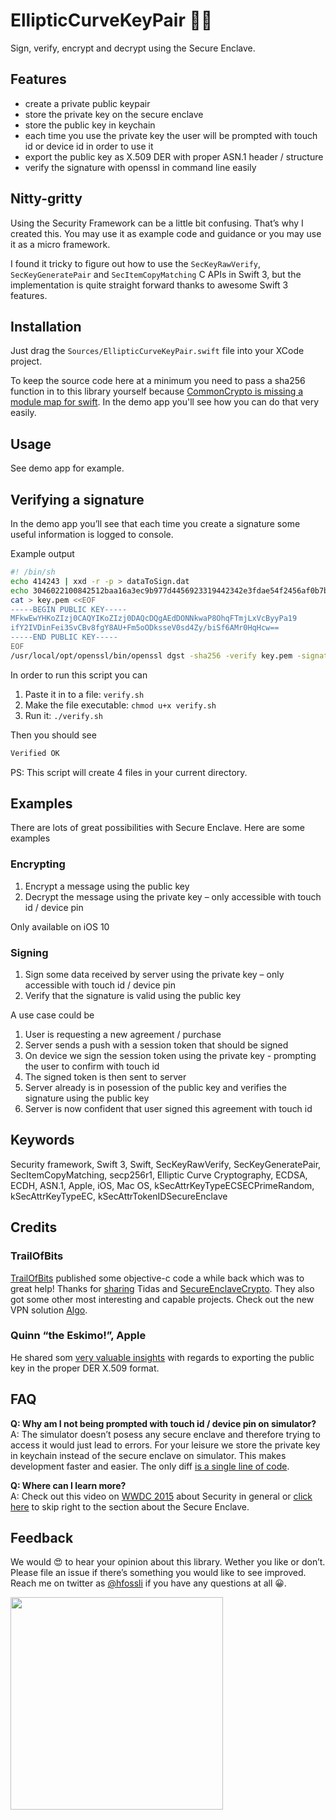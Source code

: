 EllipticCurveKeyPair 🔑🔑
========================

Sign, verify, encrypt and decrypt using the Secure Enclave.

## Features

- create a private public keypair
- store the private key on the secure enclave
- store the public key in keychain
- each time you use the private key the user will be prompted with touch id or device id in order to use it
- export the public key as X.509 DER with proper ASN.1 header / structure
- verify the signature with openssl in command line easily

## Nitty-gritty 

Using the Security Framework can be a little bit confusing. That’s why I created this. You may use it as example code and guidance or you may use it as a micro framework.

I found it tricky to figure out how to use the `SecKeyRawVerify`, `SecKeyGeneratePair` and `SecItemCopyMatching` C APIs in Swift 3, but the implementation is quite straight forward thanks to awesome Swift 3 features.

## Installation

Just drag the `Sources/EllipticCurveKeyPair.swift` file into your XCode project. 

To keep the source code here at a minimum you need to pass a sha256 function in to this library yourself because [CommonCrypto is missing a module map for swift](http://www.openradar.me/26276263). In the demo app you'll see how you can do that very easily.

## Usage

See demo app for example.

## Verifying a signature

In the demo app you’ll see that each time you create a signature some useful information is logged to console.

Example output

```sh
#! /bin/sh
echo 414243 | xxd -r -p > dataToSign.dat
echo 3046022100842512baa16a3ec9b977d4456923319442342e3fdae54f2456af0b7b8a09786b022100a1b8d762b6cb3d85b16f6b07d06d2815cb0663e067e0b2f9a9c9293bde8953bb | xxd -r -p > signature.dat
cat > key.pem <<EOF
-----BEGIN PUBLIC KEY-----
MFkwEwYHKoZIzj0CAQYIKoZIzj0DAQcDQgAEdDONNkwaP8OhqFTmjLxVcByyPa19
ifY2IVDinFei3SvCBv8fgY8AU+Fm5oODksseV0sd4Zy/biSf6AMr0HqHcw==
-----END PUBLIC KEY-----
EOF
/usr/local/opt/openssl/bin/openssl dgst -sha256 -verify key.pem -signature signature.dat dataToSign.dat
```

In order to run this script you can

1. Paste it in to a file: `verify.sh`
1. Make the file executable: `chmod u+x verify.sh`
1. Run it: `./verify.sh`

Then you should see
```sh
Verified OK
```

PS: This script will create 4 files in your current directory.

## Examples

There are lots of great possibilities with Secure Enclave. Here are some examples

### Encrypting

1. Encrypt a message using the public key
1. Decrypt the message using the private key – only accessible with touch id / device pin

Only available on iOS 10

### Signing

1. Sign some data received by server using the private key – only accessible with touch id / device pin
1. Verify that the signature is valid using the public key

A use case could be

1. User is requesting a new agreement / purchase
1. Server sends a push with a session token that should be signed
1. On device we sign the session token using the private key - prompting the user to confirm with touch id
1. The signed token is then sent to server
1. Server already is in posession of the public key and verifies the signature using the public key
1. Server is now confident that user signed this agreement with touch id


## Keywords
Security framework, Swift 3, Swift, SecKeyRawVerify, SecKeyGeneratePair, SecItemCopyMatching, secp256r1, Elliptic Curve Cryptography, ECDSA, ECDH, ASN.1, Apple, iOS, Mac OS, kSecAttrKeyTypeECSECPrimeRandom, kSecAttrKeyTypeEC, kSecAttrTokenIDSecureEnclave

## Credits

### TrailOfBits

[TrailOfBits](https://github.com/trailofbits/) published some objective-c code a while back which was to great help! Thanks for [sharing](https://blog.trailofbits.com/2016/06/28/start-using-the-secure-enclave-crypto-api/) Tidas and [SecureEnclaveCrypto](https://github.com/trailofbits/SecureEnclaveCrypto). They also got some other most interesting and capable projects. Check out the new VPN solution [Algo](https://github.com/trailofbits/algo).

### Quinn “the Eskimo!”, Apple

He shared som [very valuable insights](https://forums.developer.apple.com/message/84684#84684) with regards to exporting the public key in the proper DER X.509 format.

## FAQ

**Q: Why am I not being prompted with touch id / device pin on simulator?**  
A: The simulator doesn’t posess any secure enclave and therefore trying to access it would just lead to errors. For your leisure we store the private key in keychain instead of the secure enclave on simulator. This makes development faster and easier. The only diff [is a single line of code](https://github.com/agens-no/EllipticCurveKeyPair/blob/70c248e83e8c0aaf73a9c27a1bce4becfe257bba/Sources/EllipticCurveKeyPair.swift#L124-L137).

**Q: Where can I learn more?**  
A: Check out this video on [WWDC 2015](https://developer.apple.com/videos/play/wwdc2015/706/) about Security in general or [click here](https://developer.apple.com/videos/play/wwdc2015/706/?time=2069) to skip right to the section about the Secure Enclave.

## Feedback

We would 😍 to hear your opinion about this library. Wether you like or don’t. Please file an issue if there’s something you would like to see improved. Reach me on twitter as [@hfossli](https://twitter.com/hfossli) if you have any questions at all 😀.

[<img src="http://static.agens.no/images/agens_logo_w_slogan_avenir_medium.png" width="340" />](http://agens.no/)
